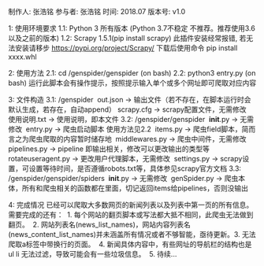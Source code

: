 制作人: 张浩铭
参与者: 张浩铭
时间: 2018.07
版本号: v1.0

1: 使用环境要求
1.1: Python 3 所有版本 (Python 3.7不稳定 不推荐。推荐使用3.6以及之前的版本)
1.2: Scrapy 1.5.1(pip install scrapy) 此插件安装经常报错, 若无法安装请移步 https://pypi.org/project/Scrapy/ 下载后使用命令 pip install xxxx.whl

2: 使用方法
2.1: cd /genspider/genspider  (on bash)
2.2: python3 entry.py  (on bash) 运行此脚本会有操作提示，按照提示输入单个或多个网址即可爬取对应内容

3: 文件构造
3.1: /genspider
​    out.json        ->    输出文件（若不存在，在脚本运行时会默认生成，若存在，自动append）
​    scrapy.cfg      ->    scrapy配置文件，无需修改
​    使用说明.txt     ->    使用说明，即本文件
3.2: /genspider/genspider
​    __init__.py     ->    无需修改
​    entry.py        ->    爬虫启动脚本 使用方法见2.2
​    items.py        ->    爬虫field脚本，简而言之为爬虫爬取的内容暂时储存地
​    middlewares.py  ->    爬虫中间件，无需修改
​    pipelines.py    ->    pipeline 即输出相关，修改可以更改输出的类型等
​    rotateuseragent.py -> 更改用户代理脚本，无需修改
​    settings.py     ->    scrapy设置，可设置等待时间，是否遵循robots.txt等，具体参见scrapy官方文档
3.3: /genspider/genspider/spiders
​    __init__.py     ->    无需修改
​    genSpider.py    ->    爬虫本体，所有和爬虫相关的函数都在里面，切记返回items给pipelines，否则没输出

4: 完成情况
​    已经可以爬取大多数网页的新闻列表以及列表中第一页的所有信息。
​    需要完成的还有：
​    1. 每个网站的翻页脚本或写法都大抵不相同，此爬虫无法做到翻页。
​    2. 网站列表名(news_list_names)，网站内容列表名(news_content_list_names)并未涵盖所有情况或者不够智能，亟待更新。
​    3. 无法爬取a标签中带换行的页面。
​    4. 新闻具体内容中，有些网址的导航栏的结构也是 ul li 无法过滤，导致可能会有一些垃圾信息。
​    5. 待续...